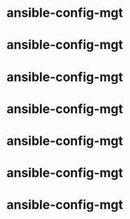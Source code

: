 # ansible-config-mgt

# ansible-config-mgt
# ansible-config-mgt
# ansible-config-mgt
# ansible-config-mgt
# ansible-config-mgt
# ansible-config-mgt
